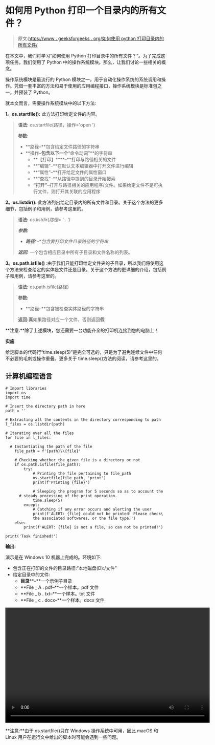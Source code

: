 # 如何用 Python 打印一个目录内的所有文件？

> 原文:[https://www . geeksforgeeks . org/如何使用 python 打印目录内的所有文件/](https://www.geeksforgeeks.org/how-to-print-all-files-within-a-directory-using-python/)

在本文中，我们将学习“如何使用 Python 打印目录中的所有文件？”。为了完成这项任务，我们使用了 Python 中的操作系统模块。那么，让我们讨论一些相关的概念。

操作系统模块是最流行的 Python 模块之一，用于自动化操作系统的系统调用和操作。凭借一套丰富的方法和易于使用的应用编程接口，操作系统模块是标准包之一，并预装了 Python。

就本文而言，需要操作系统模块中的以下方法:

**1。os.startfile():** 此方法打印给定文件的内容。

> **语法:** os.startfile(路径，操作='open ')
> 
> **参数:**
> 
> *   **路径–**包含给定文件路径的字符串
> *   **操作–**包含以下一个**“命令动词”**的字符串
>     *   **【打印】****–**打印与路径相关的文件
>     *   **“编辑”–**在默认文本编辑器中打开文件进行编辑
>     *   **“属性”–**打开给定文件的属性窗口
>     *   **“查找”–**从路径中提到的目录开始搜索
>     *   **“打开”**–打开与路径相关的应用程序/文件。如果给定文件不是可执行文件，则打开其关联的应用程序

**2。os.listdir():** 此方法列出给定目录内的所有文件和目录。关于这个方法的更多细节，包括例子和用例，请参考这里的。

> **语法:** *os.listdir(路径= ' . ')*
> 
> ***参数:***
> 
> *   ***路径****–**包含要打印文件目录路径的字符串*
> 
> ***返回:*** 一个包含相应目录中所有子目录和文件名称的列表。

**3。os.path.isfile()** :由于我们只能打印给定文件夹的子目录，所以我们将使用这个方法来检查给定的实体是文件还是目录。关于这个方法的更详细的介绍，包括例子和用例，请参考这里的。

> **语法:** os.path.isfile(路径)
> 
> **参数:**
> 
> *   **路径–**包含被检查实体路径的字符串
> 
> **返回:真**如果路径对应一个文件，否则返回**假**

**注意:**除了上述模块，您还需要一台功能齐全的打印机连接到您的电脑上！

**实施**

给定脚本的代码行“time.sleep(5)”是完全可选的，只是为了避免连续文件中任何不必要的毛刺或操作重叠。更多关于 time.sleep()方法的阅读，请参考这里的。

## 计算机编程语言

```
# Import libraries
import os
import time

# Insert the directory path in here
path = ''

# Extracting all the contents in the directory corresponding to path
l_files = os.listdir(path)

# Iterating over all the files
for file in l_files:

  # Instantiating the path of the file
    file_path = f'{path}\\{file}'

    # Checking whether the given file is a directory or not
    if os.path.isfile(file_path):
        try:
            # Printing the file pertaining to file_path
            os.startfile(file_path, 'print')
            print(f'Printing {file}')

            # Sleeping the program for 5 seconds so as to account the
      # steady processing of the print operation.
            time.sleep(5)
        except:
            # Catching if any error occurs and alerting the user
            print(f'ALERT: {file} could not be printed! Please check\
            the associated softwares, or the file type.')
    else:
        print(f'ALERT: {file} is not a file, so can not be printed!')

print('Task finished!')
```

**输出:**

演示是在 Windows 10 机器上完成的。环境如下:

*   包含正在打印的文件的目录路径:“本地磁盘(D):/文件”
*   给定目录中的文件:
    *   **目录****–**一个示例子目录
    *   **File _ A . pdf–**一个样本。pdf 文件
    *   **File _ b . txt–**一个样本。txt 文件
    *   **File _ c . docx–**一个样本。docx 文件

<video class="wp-video-shortcode" id="video-555972-1" width="640" height="360" preload="metadata" controls=""><source type="video/mp4" src="https://media.geeksforgeeks.org/wp-content/uploads/20210209153545/PrintingFilesUsingPythonDemo.mp4?_=1">[https://media.geeksforgeeks.org/wp-content/uploads/20210209153545/PrintingFilesUsingPythonDemo.mp4](https://media.geeksforgeeks.org/wp-content/uploads/20210209153545/PrintingFilesUsingPythonDemo.mp4)</video>

**注意:**由于 os.startfile()只在 Windows 操作系统中可用，因此 macOS 和 Linux 用户在运行文中给出的脚本时可能会遇到一些问题。